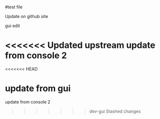 #test file

Update on github site

gui edit

<<<<<<< Updated upstream
update from console 2
=======
<<<<<<< HEAD

update from gui
=======
update from console 2
>>>>>>> dev-gui
>>>>>>> Stashed changes
